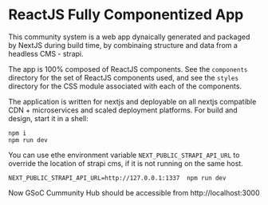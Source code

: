 # ReactJS Fully Componentized App

This community system is a web app dynaically generated and packaged by NextJS during build time, by combinaing structure and data from a headless CMS - strapi.

The app is 100% composed of ReactJS components. See the `components` directory for the set of ReactJS components used, and see the `styles` directory for the CSS module associated with each of the components.

The application is written for nextjs and deployable on all nextjs compatible CDN + microservices and scaled deployment platforms. For build and design, start it in a shell:

```
npm i
npm run dev
```

You can use ethe environment variable `NEXT_PUBLIC_STRAPI_API_URL` to override the location of strapi cms, if it is not running on the same host.

```
NEXT_PUBLIC_STRAPI_API_URL=http://127.0.0.1:1337  npm run dev
```

Now GSoC Cummunity Hub should be accessible from http://localhost:3000
